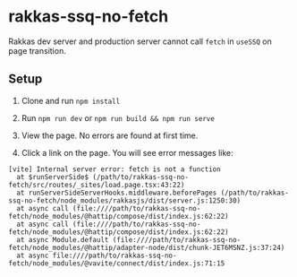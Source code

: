 # rakkas-ssq-no-fetch

Rakkas dev server and production server cannot call `fetch` in `useSSQ` on page transition.

## Setup

1. Clone and run `npm install`

2. Run `npm run dev` or `npm run build && npm run serve`

3. View the page. No errors are found at first time.

4. Click a link on the page. You will see error messages like:

```
[vite] Internal server error: fetch is not a function
  at $runServerSide$ (/path/to/rakkas-ssq-no-fetch/src/routes/_sites/load.page.tsx:43:22)
  at runServerSideServerHooks.middleware.beforePages (/path/to/rakkas-ssq-no-fetch/node_modules/rakkasjs/dist/server.js:1250:30)
  at async call (file:////path/to/rakkas-ssq-no-fetch/node_modules/@hattip/compose/dist/index.js:62:22)
  at async call (file:////path/to/rakkas-ssq-no-fetch/node_modules/@hattip/compose/dist/index.js:62:22)
  at async Module.default (file:////path/to/rakkas-ssq-no-fetch/node_modules/@hattip/adapter-node/dist/chunk-JET6MSNZ.js:37:24)
  at async file:////path/to/rakkas-ssq-no-fetch/node_modules/@vavite/connect/dist/index.js:71:15
```

